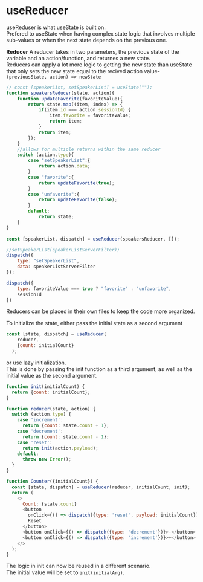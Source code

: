 # useReducer

useReduser is what useState is built on.\
Prefered to useState when having complex state logic that involves multiple sub-values or when the next state depends on the previous one.

**Reducer**
A reducer takes in two parameters, the previous state of the variable and an action/function, and returnes a new state.\
Reducers can apply a lot more logic to getting the new state than useState that only sets the new state equal to the
recived action value-
`(previousState, action) => newState`

```javascript
// const [speakerList, setSpeakerList] = useState("");
function speakersReducer(state, action){
    function updateFavorite(favoriteValue){
        return state.map((item, index) => {
            if(item.id === action.sessionId) {
                item.favorite = favoriteValue;
                return item;
            }
            return item;
        });
    }
    //allows for multiple returns within the same reducer
    switch (action.type){
        case "setSpeakerList":{
            return action.data;
        }
        case "favorite":{
            return updateFavorite(true);
        }
        case "unfavorite":{
            return updateFavorite(false);
        }
        default;
            return state;
    }
}

const [speakerList, dispatch] = useReducer(speakersReducer, []);

//setSpeakerList(speakerListServerFilter);
dispatch({
    type: "setSpeakerList",
    data: speakerListServerFilter
});

dispatch({
    type: favoriteValue === true ? "favorite" : "unfavorite",
    sessionId
})
```

Reducers can be placed in their own files to keep the code more organized.

To initialize the state, either pass the initial state as a second argument
```javascript
const [state, dispatch] = useReducer(
    reducer,
    {count: initialCount}
  );
  ```
or use lazy initialization.\
This is done by passing the init function as a third argument, as well as the initial value as the second argument.
```javascript
function init(initialCount) {
  return {count: initialCount};
}

function reducer(state, action) {
  switch (action.type) {
    case 'increment':
      return {count: state.count + 1};
    case 'decrement':
      return {count: state.count - 1};
    case 'reset':
      return init(action.payload);
    default:
      throw new Error();
  }
}

function Counter({initialCount}) {
  const [state, dispatch] = useReducer(reducer, initialCount, init);
  return (
    <>
      Count: {state.count}
      <button
        onClick={() => dispatch({type: 'reset', payload: initialCount})}>
        Reset
      </button>
      <button onClick={() => dispatch({type: 'decrement'})}>-</button>
      <button onClick={() => dispatch({type: 'increment'})}>+</button>
    </>
  );
}
```
The logic in init can now be reused in a different scenario.\
The initial value will be set to `init(initialArg)`.